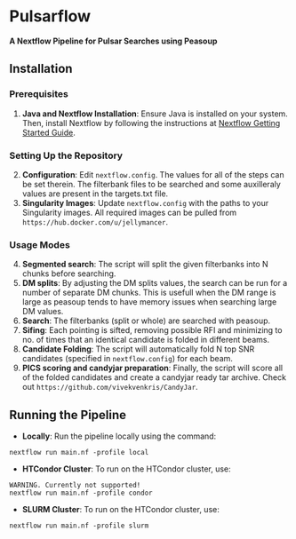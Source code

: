 # Pulsarflow
**A Nextflow Pipeline for Pulsar Searches using Peasoup**

## Installation

### Prerequisites
1. **Java and Nextflow Installation**: Ensure Java is installed on your system. Then, install Nextflow by following the instructions at [Nextflow Getting Started Guide](https://www.nextflow.io/docs/latest/getstarted.html).

### Setting Up the Repository
2. **Configuration**: Edit `nextflow.config`. The values for all of the steps can be set therein. The filterbank files to be searched and some auxilleraly values are present in the targets.txt file.
3. **Singularity Images**: Update `nextflow.config` with the paths to your Singularity images. All required images can be pulled from `https://hub.docker.com/u/jellymancer`. 


### Usage Modes
4. **Segmented search**: The script will split the given filterbanks into N chunks before searching.
5. **DM splits**: By adjusting the DM splits values, the search can be run for a number of separate DM chunks. This is usefull when the DM range is large as peasoup tends to have memory issues when searching large DM values.
6. **Search**: The filterbanks (split or whole) are searched with peasoup.
7. **Sifing**: Each pointing is sifted, removing possible RFI and minimizing to no. of times that an identical candidate is folded in different beams.
8. **Candidate Folding**: The script will automatically fold N top SNR candidates (specified in `nextflow.config`) for each beam.
9. **PICS scoring and candyjar preparation**: Finally, the script will score all of the folded candidates and create a candyjar ready tar archive. Check out `https://github.com/vivekvenkris/CandyJar`.

## Running the Pipeline

- **Locally**: Run the pipeline locally using the command:

```
nextflow run main.nf -profile local

```


- **HTCondor Cluster**: To run on the HTCondor cluster, use:

```
WARNING. Currently not supported!
nextflow run main.nf -profile condor

```

- **SLURM Cluster**: To run on the HTCondor cluster, use:

```
nextflow run main.nf -profile slurm

```

